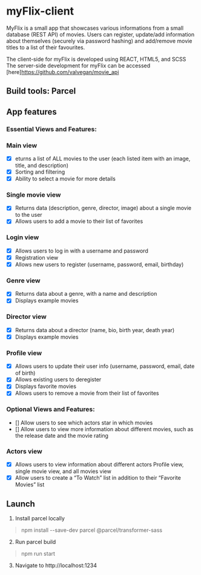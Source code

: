 # myFlix-client
MyFlix is a small app that showcases various informations from a small database (REST API) of movies. Users can register, update/add information about themselves (securely via password hashing) and add/remove movie titles to a list of their favourites. 

The client-side for myFlix is developed using REACT, HTML5, and SCSS
The server-side development for myFlix can be accessed [here]https://github.com/valvegan/movie_api

## Build tools: Parcel

## App features
### Essential Views and Features:

### Main view
- [x] eturns a list of ALL movies to the user (each listed item with an image, title, and description)
- [x] Sorting and filtering
- [x] Ability to select a movie for more details

### Single movie view
- [x] Returns data (description, genre, director, image) about a single movie to the user
- [x] Allows users to add a movie to their list of favorites

### Login view
- [x] Allows users to log in with a username and password
- [x] Registration view
- [x] Allows new users to register (username, password, email, birthday)

### Genre view
- [x] Returns data about a genre, with a name and description
- [x] Displays example movies

### Director view
- [x] Returns data about a director (name, bio, birth year, death year)
- [x] Displays example movies

### Profile view
- [x] Allows users to update their user info (username, password, email, date of birth)
- [x] Allows existing users to deregister
- [x] Displays favorite movies
- [x] Allows users to remove a movie from their list of favorites

### Optional Views and Features:
- [] Allow users to see which actors star in which movies
- [] Allow users to view more information about different movies, such as the release date and
the movie rating

### Actors view
- [x] Allows users to view information about different actors
Profile view, single movie view, and all movies view
- [x] Allow users to create a “To Watch” list in addition to their “Favorite Movies” list

## Launch
1) Install parcel locally 
>npm install --save-dev parcel @parcel/transformer-sass

2) Run parcel build
>npm run start

3) Navigate to http://localhost:1234 
